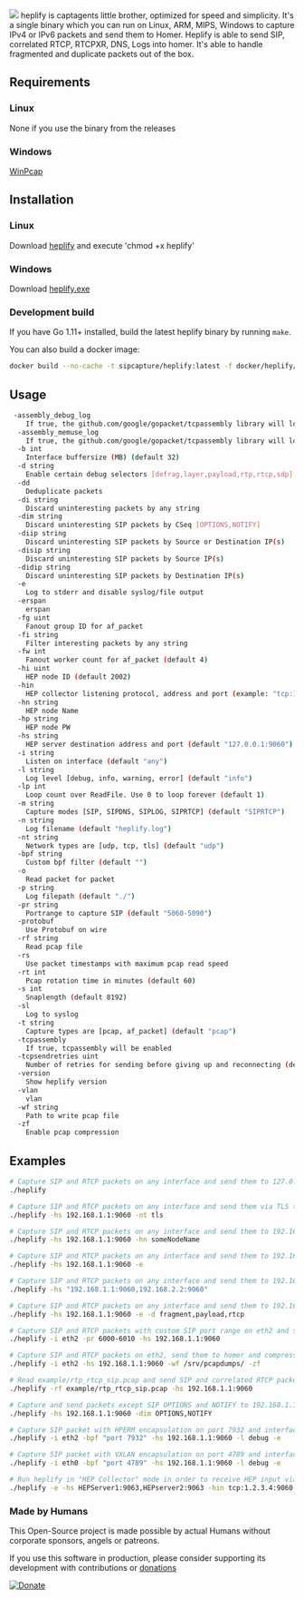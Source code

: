 <img src="https://user-images.githubusercontent.com/20154956/33374900-42c9253a-d508-11e7-8a9e-ea73a515a514.png">
heplify is captagents little brother, optimized for speed and simplicity. It's a single binary which you can run
on Linux, ARM, MIPS, Windows to capture IPv4 or IPv6 packets and send them to Homer. Heplify is able to send
SIP, correlated RTCP, RTCPXR, DNS, Logs into homer.
It's able to handle fragmented and duplicate packets out of the box.

## Requirements

### Linux

None if you use the binary from the releases

### Windows

[WinPcap](https://www.winpcap.org/install/default.htm)

## Installation

### Linux

Download [heplify](https://github.com/sipcapture/heplify/releases) and execute 'chmod +x heplify'

### Windows

Download [heplify.exe](https://github.com/sipcapture/heplify/releases)

### Development build

If you have Go 1.11+ installed, build the latest heplify binary by running `make`.

You can also build a docker image:

```bash
docker build --no-cache -t sipcapture/heplify:latest -f docker/heplify/Dockerfile .
```

## Usage

```bash
 -assembly_debug_log
	If true, the github.com/google/gopacket/tcpassembly library will log verbose debugging information (at least one line per packet)
  -assembly_memuse_log
	If true, the github.com/google/gopacket/tcpassembly library will log information regarding its memory use every once in a while.
  -b int
	Interface buffersize (MB) (default 32)
  -d string
	Enable certain debug selectors [defrag,layer,payload,rtp,rtcp,sdp]
  -dd
	Deduplicate packets
  -di string
	Discard uninteresting packets by any string
  -dim string
	Discard uninteresting SIP packets by CSeq [OPTIONS,NOTIFY]
  -diip string
	Discard uninteresting SIP packets by Source or Destination IP(s)
  -disip string
	Discard uninteresting SIP packets by Source IP(s)
  -didip string
	Discard uninteresting SIP packets by Destination IP(s)
  -e	
	Log to stderr and disable syslog/file output
  -erspan
	erspan
  -fg uint
	Fanout group ID for af_packet
  -fi string
	Filter interesting packets by any string
  -fw int
	Fanout worker count for af_packet (default 4)
  -hi uint
	HEP node ID (default 2002)
  -hin
	HEP collector listening protocol, address and port (example: "tcp:10.10.99.10:9060")
  -hn string
	HEP node Name
  -hp string
	HEP node PW
  -hs string
	HEP server destination address and port (default "127.0.0.1:9060")
  -i string
	Listen on interface (default "any")
  -l string
	Log level [debug, info, warning, error] (default "info")
  -lp int
	Loop count over ReadFile. Use 0 to loop forever (default 1)
  -m string
	Capture modes [SIP, SIPDNS, SIPLOG, SIPRTCP] (default "SIPRTCP")
  -n string
	Log filename (default "heplify.log")
  -nt string
	Network types are [udp, tcp, tls] (default "udp")
  -bpf string
	Custom bpf filter (default "")
  -o	
	Read packet for packet
  -p string
	Log filepath (default "./")
  -pr string
	Portrange to capture SIP (default "5060-5090")
  -protobuf
	Use Protobuf on wire
  -rf string
	Read pcap file
  -rs
	Use packet timestamps with maximum pcap read speed
  -rt int
	Pcap rotation time in minutes (default 60)
  -s int
	Snaplength (default 8192)
  -sl
	Log to syslog
  -t string
	Capture types are [pcap, af_packet] (default "pcap")
  -tcpassembly
	If true, tcpassembly will be enabled
  -tcpsendretries uint
	Number of retries for sending before giving up and reconnecting (default 64)
  -version
	Show heplify version
  -vlan
	vlan
  -wf string
	Path to write pcap file
  -zf
	Enable pcap compression
```

## Examples

```bash
# Capture SIP and RTCP packets on any interface and send them to 127.0.0.1:9060
./heplify

# Capture SIP and RTCP packets on any interface and send them via TLS to 192.168.1.1:9060
./heplify -hs 192.168.1.1:9060 -nt tls

# Capture SIP and RTCP packets on any interface and send them to 192.168.1.1:9060. Use a someNodeName
./heplify -hs 192.168.1.1:9060 -hn someNodeName

# Capture SIP and RTCP packets on any interface and send them to 192.168.1.1:9060. Print info to stdout
./heplify -hs 192.168.1.1:9060 -e

# Capture SIP and RTCP packets on any interface and send them to 192.168.1.1:9060 and 192.168.2.2:9060
./heplify -hs "192.168.1.1:9060,192.168.2.2:9060"

# Capture SIP and RTCP packets on any interface and send them to 192.168.1.1:9060. Print debug selectors
./heplify -hs 192.168.1.1:9060 -e -d fragment,payload,rtcp

# Capture SIP and RTCP packets with custom SIP port range on eth2 and send them to 192.168.1.1:9060
./heplify -i eth2 -pr 6000-6010 -hs 192.168.1.1:9060

# Capture SIP and RTCP packets on eth2, send them to homer and compressed to /srv/pcapdumps/
./heplify -i eth2 -hs 192.168.1.1:9060 -wf /srv/pcapdumps/ -zf

# Read example/rtp_rtcp_sip.pcap and send SIP and correlated RTCP packets to 192.168.1.1:9060
./heplify -rf example/rtp_rtcp_sip.pcap -hs 192.168.1.1:9060

# Capture and send packets except SIP OPTIONS and NOTIFY to 192.168.1.1:9060
./heplify -hs 192.168.1.1:9060 -dim OPTIONS,NOTIFY

# Capture SIP packet with HPERM encapsulation on port 7932 and interface eth2, send to 192.168.1.1:9060 and print debug info on stdout
./heplify -i eth2 -bpf "port 7932" -hs 192.168.1.1:9060 -l debug -e

# Capture SIP packet with VXLAN encapsulation on port 4789 and interface eth0, send to 192.168.1.1:9060 and print debug info on stdout
./heplify -i eth0 -bpf "port 4789" -hs 192.168.1.1:9060 -l debug -e

# Run heplify in "HEP Collector" mode in order to receive HEP input via TCP on port 9060 and fork (output) to two HEP servers listening on port 9063
./heplify -e -hs HEPServer1:9063,HEPserver2:9063 -hin tcp:1.2.3.4:9060


```
### Made by Humans

This Open-Source project is made possible by actual Humans without corporate sponsors, angels or patreons.

If you use this software in production, please consider supporting its development with contributions or [donations](https://www.paypal.com/cgi-bin/webscr?cmd=_donations&business=donation%40sipcapture%2eorg&lc=US&item_name=SIPCAPTURE&no_note=0&currency_code=EUR&bn=PP%2dDonationsBF%3abtn_donateCC_LG%2egif%3aNonHostedGuest)

[![Donate](https://www.paypalobjects.com/en_US/i/btn/btn_donateCC_LG.gif)](https://www.paypal.com/cgi-bin/webscr?cmd=_donations&business=donation%40sipcapture%2eorg&lc=US&item_name=SIPCAPTURE&no_note=0&currency_code=EUR&bn=PP%2dDonationsBF%3abtn_donateCC_LG%2egif%3aNonHostedGuest)
